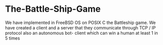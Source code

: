 # The-Battle-Ship-Game

We have implemented in FreeBSD OS on POSIX C the Battleship game. 
We have created a client and a server that they communicate through TCP / IP protocol also an autonomous 
bot- client which can win a human at least 1 in 5 times
